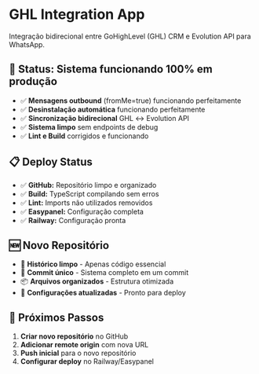 # GHL Integration App

Integração bidirecional entre GoHighLevel (GHL) CRM e Evolution API para WhatsApp.

## 🚀 Status: Sistema funcionando 100% em produção

- ✅ **Mensagens outbound** (fromMe=true) funcionando perfeitamente
- ✅ **Desinstalação automática** funcionando perfeitamente  
- ✅ **Sincronização bidirecional** GHL ↔ Evolution API
- ✅ **Sistema limpo** sem endpoints de debug
- ✅ **Lint e Build** corrigidos e funcionando

## 📋 Deploy Status

- ✅ **GitHub:** Repositório limpo e organizado
- ✅ **Build:** TypeScript compilando sem erros
- ✅ **Lint:** Imports não utilizados removidos
- ✅ **Easypanel:** Configuração completa
- ✅ **Railway:** Configuração pronta

## 🆕 Novo Repositório

- 🧹 **Histórico limpo** - Apenas código essencial
- 🚀 **Commit único** - Sistema completo em um commit
- 📦 **Arquivos organizados** - Estrutura otimizada
- 🔧 **Configurações atualizadas** - Pronto para deploy

## 🎯 Próximos Passos

1. **Criar novo repositório** no GitHub
2. **Adicionar remote origin** com nova URL
3. **Push inicial** para o novo repositório
4. **Configurar deploy** no Railway/Easypanel
